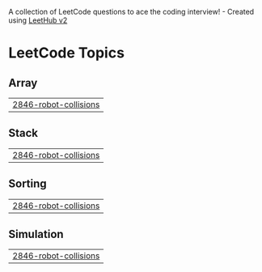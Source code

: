A collection of LeetCode questions to ace the coding interview! - Created using [LeetHub v2](https://github.com/arunbhardwaj/LeetHub-2.0)
<!---LeetCode Topics Start-->
# LeetCode Topics
## Array
|  |
| ------- |
| [2846-robot-collisions](https://github.com/rajpatel32422/Leetcode./tree/master/2846-robot-collisions) |
## Stack
|  |
| ------- |
| [2846-robot-collisions](https://github.com/rajpatel32422/Leetcode./tree/master/2846-robot-collisions) |
## Sorting
|  |
| ------- |
| [2846-robot-collisions](https://github.com/rajpatel32422/Leetcode./tree/master/2846-robot-collisions) |
## Simulation
|  |
| ------- |
| [2846-robot-collisions](https://github.com/rajpatel32422/Leetcode./tree/master/2846-robot-collisions) |
<!---LeetCode Topics End-->